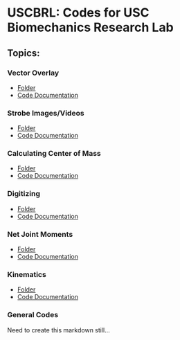 # USCBRL: Codes for USC Biomechanics Research Lab

## Topics:

### Vector Overlay

* [Folder](https://github.com/USCBiomechanicsLab/labcodes/tree/master/VectorOverlay) <br/>
* [Code Documentation](https://github.com/USCBiomechanicsLab/labcodes/blob/master/VectorOverlay/Documentation_VectorOverlay.md)

### Strobe Images/Videos

* [Folder](https://github.com/USCBiomechanicsLab/labcodes/tree/master/Strobe) <br/>
* [Code Documentation](https://github.com/USCBiomechanicsLab/labcodes/blob/master/Strobe/Documentation_Strobe.md)

### Calculating Center of Mass

* [Folder](https://github.com/USCBiomechanicsLab/labcodes/tree/master/CalcCOM) <br/>
* [Code Documentation](https://github.com/USCBiomechanicsLab/labcodes/blob/master/VectorOverlay/Documentation_CalcCOM.md)

### Digitizing

* [Folder](https://github.com/USCBiomechanicsLab/labcodes/tree/master/digitizing) <br/>
* [Code Documentation](https://github.com/USCBiomechanicsLab/labcodes/blob/master/digitizing/Documentation_Digitizing.md)

### Net Joint Moments

* [Folder](https://github.com/USCBiomechanicsLab/labcodes/tree/master/NJM) <br/>
* [Code Documentation](https://github.com/USCBiomechanicsLab/labcodes/blob/master/NJM/Documentation_NJM.md)

### Kinematics

* [Folder](https://github.com/USCBiomechanicsLab/labcodes/tree/master/kinematics) <br/>
* [Code Documentation](https://github.com/USCBiomechanicsLab/labcodes/blob/master/kinematics/Documentation_Kinematics.md)

### General Codes

Need to create this markdown still...
